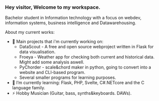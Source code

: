 ### Hey visitor, Welcome to my workspace.

Bachelor student in Information technology with a focus on webdev, information systems, business intelligence and Datawarehousing.

About my current works:
- 🔭 Main projects that i'm currently working on: 
    * DataScout - A free and open source webproject written in Flask for data visualisation.
    * Froeya - Weather app for checking both current and historical data.  Might add some analysis aswell.
    * PyChorder - scale&chord maker in python, going to convert into a website and CLI-based program.
    * Several smaller programs for learning purposes.
- 🌱 I’m currently learning: Flask, PHP, Svelte, C#.NETcore and the C language family.
- ⚡ Hobby Musician (Guitar, bass, synths&keyboards. DAWs).
